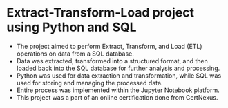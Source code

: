 # Extract-Transform-Load project using Python and SQL 
- The project aimed to perform Extract, Transform, and Load (ETL) operations on data from a SQL database.
- Data was extracted, transformed into a structured format, and then loaded back into the SQL database for further analysis and processing.
- Python was used for data extraction and transformation, while SQL was used for storing and managing the processed data.
- Entire process was implemented within the Jupyter Notebook platform. 
- This project was a part of an online certification done from CertNexus.
